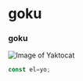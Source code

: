 # goku
### goku
![Image of Yaktocat](https://octodex.github.com/images/yaktocat.png)
```javascript
const el=yo;
```
